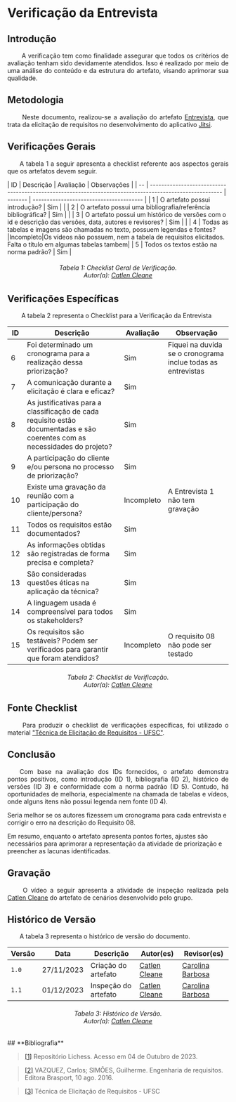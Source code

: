 # **Verificação da Entrevista**

## **Introdução**
<p align="justify">
&emsp;&emsp; A verificação tem como finalidade assegurar que todos os critérios de avaliação tenham sido devidamente atendidos. Isso é realizado por meio de uma análise do conteúdo e da estrutura do artefato, visando aprimorar sua qualidade.
</p>

## **Metodologia**
<p align="justify">
&emsp;&emsp; Neste documento, realizou-se a avaliação do artefato <a href="https://requisitos-de-software.github.io/2023.2-Jitsi/Elicitacao/tecnicas/entrevista/">Entrevista</a>, que trata da elicitação de requisitos no desenvolvimento do aplicativo <a href="https://requisitos-de-software.github.io/2023.2-Jitsi/">Jitsi</a>.
</p>

## **Verificações Gerais**
<p align="justify"> 
&emsp;&emsp;A tabela 1 a seguir apresenta a checklist referente aos aspectos gerais que os artefatos devem seguir.
</p>
| ID | Descrição                                                                                               | Avaliação | Observações                              |
| -- | ------------------------------------------------------------------------------------------------------- | -------   | ---------------------------------------  |
| 1  | O artefato possui introdução?                                                                           |   Sim     |                                          |
| 2  | O artefato possui uma bibliografia/referência bibliográfica?                                            |   Sim     |                                          |
| 3  | O artefato possui um histórico de versões com o id e descrição das versões, data, autores e revisores?  |   Sim     |                                          |
| 4  | Todas as tabelas e imagens são chamadas no texto, possuem legendas e fontes?|Incompleto|Os vídeos não possuem, nem a tabela de requisitos elicitados. Falta o título em algumas tabelas tambem|
| 5  | Todos os textos estão na norma padrão?                                                                  |    Sim    |                                          


<h6 align="center"> Tabela 1: Checklist Geral de Verificação.
<br> Autor(a): <a href="https://github.com/catlenc">Catlen Cleane</a></h6>


## **Verificações Específicas**
<p align="justify">
&emsp;&emsp; A tabela 2 representa o Checklist para a Verificação da Entrevista
</p>

| ID  | Descrição  | Avaliação | Observação  |
| --  | -----------|-----------|------------ |
| 6   | Foi determinado um cronograma para a realização dessa priorização? |  Sim | Fiquei na duvida se o cronograma inclue todas as entrevistas |
| 7   | A comunicação durante a elicitação é clara e eficaz? |  Sim  |      |
| 8   | As justificativas para a classificação de cada requisito estão documentadas e são coerentes com as necessidades do projeto?| Sim    |      |
| 9   | A participação do cliente e/ou persona no processo de priorização? |   Sim  |      |
| 10  | Existe uma gravação da reunião com a participação do cliente/persona?  | Incompleto  |  A Entrevista 1 não tem gravação|
| 11  | Todos os requisitos estão documentados? | Sim|  |      
| 12  | As informações obtidas são registradas de forma precisa e completa? |Sim|  |   
| 13  | São consideradas questões éticas na aplicação da técnica?|Sim| |     
| 14  | A linguagem usada é compreensível para todos os stakeholders? |Sim| |
| 15  | Os requisitos são testáveis? Podem ser verificados para garantir que foram atendidos? | Incompleto | O requisito 08 não pode ser testado  |                                                                                    

<h6 align="center"> Tabela 2: Checklist de Verificação.
<br> Autor(a): <a href="https://github.com/catlenc">Catlen Cleane</a></h6>

## **Fonte Checklist**
<p align="justify">
&emsp;&emsp; Para produzir o checklist de verificações específicas, foi utilizado o material  <a href="https://retraining.inf.ufsc.br/guia/app/classificacoes/tecnicas-de-elicitacao-de-requisitos/entidades/tecnicas-de-elicitacao-de-requisitos-entrevista">"Técnica de Elicitação de Requisitos - UFSC"</a>.
</p>

## **Conclusão**
<p align="justify">
&emsp;&emsp;Com base na avaliação dos IDs fornecidos, o artefato demonstra pontos positivos, como introdução (ID 1), bibliografia (ID 2), histórico de versões (ID 3) e conformidade com a norma padrão (ID 5). Contudo, há oportunidades de melhoria, especialmente na chamada de tabelas e vídeos, onde alguns itens não possui legenda nem fonte (ID 4).

Seria melhor se os autores fizessem um cronograma para cada entrevista e corrigir o erro na descrição do Requisito 08.

Em resumo, enquanto o artefato apresenta pontos fortes, ajustes são necessários para aprimorar a representação da atividade de priorização e preencher as lacunas identificadas.
</p>

## **Gravação**
<p align="justify">
&emsp;&emsp; O vídeo a seguir apresenta a atividade de inspeção realizada pela <a href="https://github.com/catlenc">Catlen Cleane</a> do artefato de cenários desenvolvido pelo grupo.
</p>

<center>



</center>



## **Histórico de Versão**
<p align="justify">
&emsp;&emsp;A tabela 3 representa o histórico de versão do documento.
</p>

| Versão | Data       | Descrição           | Autor(es)                                                                                           | Revisor(es)                                     |
|--------|------------|---------------------|-----------------------------------------------------------------------------------------------------|-------------------------------------------------|
| `1.0`  | 27/11/2023 | Criação do artefato | [Catlen Cleane](https://github.com/catlenc) | [Carolina Barbosa](https://github.com/CarolinaBarb) |
|`1.1` | 01/12/2023 | Inspeção do artefato | [Catlen Cleane](https://github.com/catlenc) | [Carolina Barbosa](https://github.com/CarolinaBarb) |


<h6 align="center"> Tabela 3: Histórico de Versão.
<br> Autor(a): <a href="https://github.com/catlenc">Catlen Cleane</a></h6>
## **Bibliografia**

> <a href="https://requisitos-de-software.github.io/2022.2-Lichess/elicitacao/entrevista/">[1]</a>  Repositório Lichess. Acesso em 04 de Outubro de 2023.

> <a href="https://aprender3.unb.br/pluginfile.php/2692771/mod_resource/content/3/Elicitacao%20de%20Req%202.pdf">[2]</a>  VAZQUEZ, Carlos; SIMÕES, Guilherme. Engenharia de requisitos. Editora Brasport, 10 ago. 2016.

> <a href = "https://retraining.inf.ufsc.br/guia/app/classificacoes/tecnicas-de-elicitacao-de-requisitos/entidades/tecnicas-de-elicitacao-de-requisitos-entrevista">[3]</a> Técnica de Elicitação de Requisitos - UFSC

